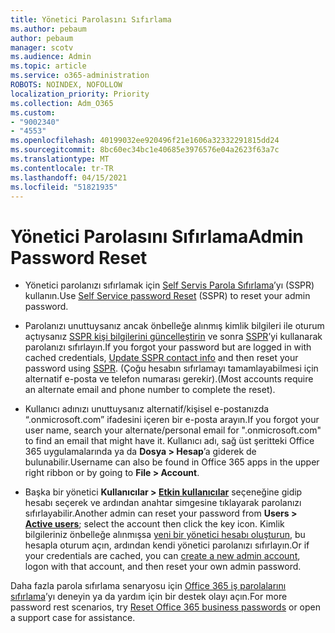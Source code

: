 ```yaml
---
title: Yönetici Parolasını Sıfırlama
ms.author: pebaum
author: pebaum
manager: scotv
ms.audience: Admin
ms.topic: article
ms.service: o365-administration
ROBOTS: NOINDEX, NOFOLLOW
localization_priority: Priority
ms.collection: Adm_O365
ms.custom:
- "9002340"
- "4553"
ms.openlocfilehash: 40199032ee920496f21e1606a32332291815dd24
ms.sourcegitcommit: 8bc60ec34bc1e40685e3976576e04a2623f63a7c
ms.translationtype: MT
ms.contentlocale: tr-TR
ms.lasthandoff: 04/15/2021
ms.locfileid: "51821935"
---
```

# <a name="admin-password-reset"></a><span data-ttu-id="fc94a-102">Yönetici Parolasını Sıfırlama</span><span class="sxs-lookup"><span data-stu-id="fc94a-102">Admin Password Reset</span></span>

- <span data-ttu-id="fc94a-103">Yönetici parolanızı sıfırlamak için [Self Servis Parola Sıfırlama](https://passwordreset.microsoftonline.com/)’yı (SSPR) kullanın.</span><span class="sxs-lookup"><span data-stu-id="fc94a-103">Use [Self Service password Reset](https://passwordreset.microsoftonline.com/) (SSPR) to reset your admin password.</span></span>

- <span data-ttu-id="fc94a-104">Parolanızı unuttuysanız ancak önbelleğe alınmış kimlik bilgileri ile oturum açtıysanız [SSPR kişi bilgilerini güncelleştirin](https://go.microsoft.com/fwlink/?linkid=849451) ve sonra [SSPR](https://passwordreset.microsoftonline.com/)’yi kullanarak parolanızı sıfırlayın.</span><span class="sxs-lookup"><span data-stu-id="fc94a-104">If you forgot your password but are logged in with cached credentials, [Update SSPR contact info](https://go.microsoft.com/fwlink/?linkid=849451) and then reset your password using [SSPR](https://passwordreset.microsoftonline.com/).</span></span>  <span data-ttu-id="fc94a-105">(Çoğu hesabın sıfırlamayı tamamlayabilmesi için alternatif e-posta ve telefon numarası gerekir).</span><span class="sxs-lookup"><span data-stu-id="fc94a-105">(Most accounts require an alternate email and phone number to complete the reset).</span></span>

- <span data-ttu-id="fc94a-106">Kullanıcı adınızı unuttuysanız alternatif/kişisel e-postanızda “.onmicrosoft.com” ifadesini içeren bir e-posta arayın.</span><span class="sxs-lookup"><span data-stu-id="fc94a-106">If you forgot your user name, search your alternate/personal email for ".onmicrosoft.com" to find an email that might have it.</span></span>  <span data-ttu-id="fc94a-107">Kullanıcı adı, sağ üst şeritteki Office 365 uygulamalarında ya da **Dosya > Hesap**’a giderek de bulunabilir.</span><span class="sxs-lookup"><span data-stu-id="fc94a-107">Username can also be found in Office 365 apps in the upper right ribbon or by going to **File > Account**.</span></span>

- <span data-ttu-id="fc94a-108">Başka bir yönetici **Kullanıcılar > [Etkin kullanıcılar](https://portal.office.com/adminportal/home#/users)** seçeneğine gidip hesabı seçerek ve ardından anahtar simgesine tıklayarak parolanızı sıfırlayabilir.</span><span class="sxs-lookup"><span data-stu-id="fc94a-108">Another admin can reset your password from **Users > [Active users](https://portal.office.com/adminportal/home#/users)**; select the account then click the key icon.</span></span>  <span data-ttu-id="fc94a-109">Kimlik bilgileriniz önbelleğe alınmışsa [yeni bir yönetici hesabı oluşturun](https://portal.office.com/adminportal/home#/users), bu hesapla oturum açın, ardından kendi yönetici parolanızı sıfırlayın.</span><span class="sxs-lookup"><span data-stu-id="fc94a-109">Or if your credentials are cached, you can [create a new admin account](https://portal.office.com/adminportal/home#/users), logon with that account, and then reset your own admin password.</span></span>

<span data-ttu-id="fc94a-110">Daha fazla parola sıfırlama senaryosu için [Office 365 iş parolalarını sıfırlama](https://docs.microsoft.com/microsoft-365/admin/add-users/reset-passwords)’yı deneyin ya da yardım için bir destek olayı açın.</span><span class="sxs-lookup"><span data-stu-id="fc94a-110">For more password rest scenarios, try [Reset Office 365 business passwords](https://docs.microsoft.com/microsoft-365/admin/add-users/reset-passwords) or open a support case for assistance.</span></span>
